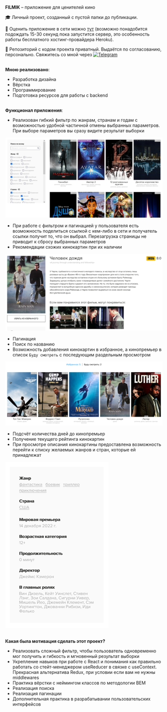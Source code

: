 __FILMIK__ – приложение для ценителей кино

:mortar_board: Личный проект, созданный с пустой папки до публикации.

:eyes: Оценить приложение в сети можно [тут](https://filmik-dev.herokuapp.com) (возможно понадобится подождать 15-30 секунд пока запустится сервер, это особенность работы бесплатного хостинг-провайдера Heroku).

:construction: Репозиторий с кодом проекта приватный. Выдаётся по согласованию, персонально. Свяжитесь со мной через [![Telegram](https://img.shields.io/badge/-Telegram-090909?style=for-the-badge&logo=telegram&logoColor=27A0D9)](https://t.me/gasmg_dev)

<br />__Мною реализовано__:
- Разработка дизайна
- Вёрстка
- Программирование
- Подготовка ресурсов для работы с backend

<br />__Функционал приложения__:
- Реализован гибкий фильтр по жанрам, странам и годам с возможностью удобной частичной отмены выбранных параметров. При выборе параметров вы сразу видите результат выборки<br />
  
![](https://raw.githubusercontent.com/gasmg/filmik-desc/main/assets/filter.png)
- При работе с фильтром и пагинацией у пользователя есть возможность поделиться ссылкой с кем-либо в сети и получатель ссылки получит то, что он выбрал. Перезагрузка страницы не приводит к сбросу выбранных параметров
- Рекомендации схожих кинокартин при их наличии<br />
  
![](https://raw.githubusercontent.com/gasmg/filmik-desc/main/assets/similar-films.png)
- Пагинация
- Поиск по названию
- Возможность добавления кинокартин в избранное, а кинопремьер в список `Буду смотреть` с последующим раздельным просмотром<br />
  
![](https://raw.githubusercontent.com/gasmg/filmik-desc/main/assets/favourites.png)
- Подсчёт количества дней до кинопремьер
- Получение текущего рейтинга кинокартин
- При просмотре описания кинокартины предоставлена возможность перейти к списку желаемых жанров и стран, которые ей принадлежат<br />
  
![](https://raw.githubusercontent.com/gasmg/filmik-desc/main/assets/direct-transition.png)

<br />__Какая была мотивация сделать этот проект?__
-  Реализовать сложный фильтр, чтобы пользователь одновременно мог получить и гибкость и мгновенный результат выборки
-  Укрепление навыков при работе с React и понимания как правильно работать со стейт-менеджером useReducer в связке с useContext. Прекрасная альтернатива Redux, при условии если вам не нужны middlewares
- Практика вёрстки с неймингом классов по методологии BEM
- Реализация поиска
- Реализация пагинации
- Дополнительная практика в разрабатывании пользовательских интерфейсов